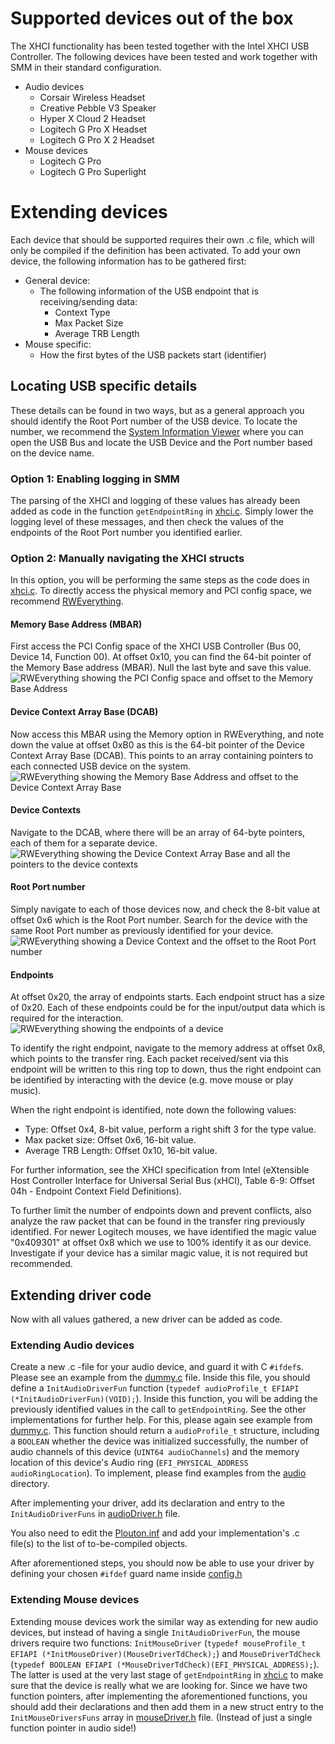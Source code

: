 # Supported devices out of the box
The XHCI functionality has been tested together with the Intel XHCI USB Controller.
The following devices have been tested and work together with SMM in their standard configuration.
  -  Audio devices
      -  Corsair Wireless Headset
      -  Creative Pebble V3 Speaker
      -  Hyper X Cloud 2 Headset
      -  Logitech G Pro X Headset
      -  Logitech G Pro X 2 Headset
  -  Mouse devices
      -  Logitech G Pro
      -  Logitech G Pro Superlight

# Extending devices
Each device that should be supported requires their own .c file, which will only be compiled if the definition has been activated.
To add your own device, the following information has to be gathered first:
  -  General device:
      -  The following information of the USB endpoint that is receiving/sending data:
         -  Context Type
         -  Max Packet Size
         -  Average TRB Length
  -  Mouse specific:
      -  How the first bytes of the USB packets start (identifier)

## Locating USB specific details
These details can be found in two ways, but as a general approach you should identify the Root Port number of the USB device.
To locate the number, we recommend the [System Information Viewer](http://rh-software.com/) where you can open the USB Bus and locate the USB Device and the Port number based on the device name.

### Option 1: Enabling logging in SMM
The parsing of the XHCI and logging of these values has already been added as code in the function `getEndpointRing` in [xhci.c](xhci.c).
Simply lower the logging level of these messages, and then check the values of the endpoints of the Root Port number you identified earlier.

### Option 2: Manually navigating the XHCI structs
In this option, you will be performing the same steps as the code does in [xhci.c](xhci.c).
To directly access the physical memory and PCI config space, we recommend [RWEverything](https://rweverything.com/).

#### Memory Base Address (MBAR)
First access the PCI Config space of the XHCI USB Controller (Bus 00, Device 14, Function 00).
At offset 0x10, you can find the 64-bit pointer of the Memory Base address (MBAR). Null the last byte and save this value.
![RWEverything showing the PCI Config space and offset to the Memory Base Address](/images/XHCI_MemoryBaseAddress.png)

#### Device Context Array Base (DCAB)
Now access this MBAR using the Memory option in RWEverything, and note down the value at offset 0xB0 as this is the 64-bit pointer of the Device Context Array Base (DCAB).
This points to an array containing pointers to each connected USB device on the system.
![RWEverything showing the Memory Base Address and offset to the Device Context Array Base](/images/XHCI_DeviceContextArrayBase.png)

#### Device Contexts
Navigate to the DCAB, where there will be an array of 64-byte pointers, each of them for a separate device.
![RWEverything showing the Device Context Array Base and all the pointers to the device contexts](/images/XHCI_DeviceContexts.png)

#### Root Port number
Simply navigate to each of those devices now, and check the 8-bit value at offset 0x6 which is the Root Port number.
Search for the device with the same Root Port number as previously identified for your device.
![RWEverything showing a Device Context and the offset to the Root Port number](/images/XHCI_RootPortNumber.png)

#### Endpoints
At offset 0x20, the array of endpoints starts. Each endpoint struct has a size of 0x20. 
Each of these endpoints could be for the input/output data which is required for the interaction.
![RWEverything showing the endpoints of a device](/images/XHCI_Endpoints.png)

To identify the right endpoint, navigate to the memory address at offset 0x8, which points to the transfer ring.
Each packet received/sent via this endpoint will be written to this ring top to down, thus the right endpoint can be identified by interacting with the device (e.g. move mouse or play music).

When the right endpoint is identified, note down the following values:
  -  Type: Offset 0x4, 8-bit value, perform a right shift 3 for the type value.
  -  Max packet size: Offset 0x6, 16-bit value.
  -  Average TRB Length: Offset 0x10, 16-bit value.

For further information, see the XHCI specification from Intel (eXtensible Host Controller Interface for Universal Serial Bus (xHCI), Table 6-9: Offset 04h - Endpoint Context Field Definitions).   

To further limit the number of endpoints down and prevent conflicts, also analyze the raw packet that can be found in the transfer ring previously identified.
For newer Logitech mouses, we have identified the magic value "0x409301" at offset 0x8 which we use to 100% identify it as our device.
Investigate if your device has a similar magic value, it is not required but recommended.

## Extending driver code
Now with all values gathered, a new driver can be added as code.

### Extending Audio devices

Create a new .c -file for your audio device, and guard it with C `#ifdef`s. Please see an example from the [dummy.c](audio/dummy.c)
file. Inside this file, you should define a `InitAudioDriverFun` function (`typedef audioProfile_t EFIAPI (*InitAudioDriverFun)(VOID);`).
Inside this function, you will be adding the previously identified values in the call to `getEndpointRing`. See the other implementations for further help.
For this, please again see example from [dummy.c](audio/dummy.c). This function should return a `audioProfile_t` structure,
including a `BOOLEAN` whether the device was initialized successfully, the number of audio channels of this device (`UINT64 audioChannels`)
and the memory location of this device's Audio ring (`EFI_PHYSICAL_ADDRESS audioRingLocation`).
To implement, please find examples from the [audio](audio) directory.

After implementing your driver, add its declaration and entry to the `InitAudioDriverFuns` in [audioDriver.h](audio/audioDriver.h) file.

You also need to edit the [Plouton.inf](../Plouton.inf) and add your implementation's .c file(s) to the list of to-be-compiled objects.

After aforementioned steps, you should now be able to use your driver by defining your chosen `#ifdef` guard name inside [config.h](../general/config.h) 

### Extending Mouse devices

Extending mouse devices work the similar way as extending for new audio devices, but instead of having a single `InitAudioDriverFun`,
the mouse drivers require two functions: `InitMouseDriver` (`typedef mouseProfile_t EFIAPI (*InitMouseDriver)(MouseDriverTdCheck);`)
and `MouseDriverTdCheck` (`typedef BOOLEAN EFIAPI (*MouseDriverTdCheck)(EFI_PHYSICAL_ADDRESS);`). The latter is used at the very last
stage of `getEndpointRing` in [xhci.c](xhci.c) to make sure that the device is really what we are looking for. Since we have two function pointers,
after implementing the aforementioned functions, you should add their declarations and then add them in a new struct entry
to the `InitMouseDriversFuns` array in [mouseDriver.h](mouse/mouseDriver.h) file. (Instead of just a single function pointer in audio side!)
